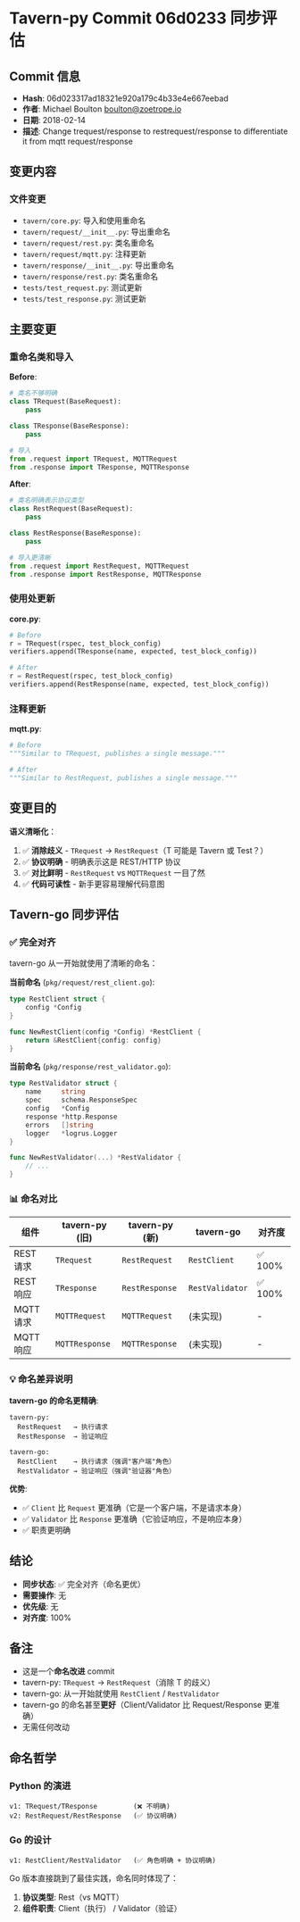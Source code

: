 # Tavern-py Commit 06d0233 同步评估

## Commit 信息
- **Hash**: 06d023317ad18321e920a179c4b33e4e667eebad
- **作者**: Michael Boulton <boulton@zoetrope.io>
- **日期**: 2018-02-14
- **描述**: Change trequest/response to restrequest/response to differentiate it from mqtt request/response

## 变更内容

### 文件变更
- `tavern/core.py`: 导入和使用重命名
- `tavern/request/__init__.py`: 导出重命名
- `tavern/request/rest.py`: 类名重命名
- `tavern/request/mqtt.py`: 注释更新
- `tavern/response/__init__.py`: 导出重命名
- `tavern/response/rest.py`: 类名重命名
- `tests/test_request.py`: 测试更新
- `tests/test_response.py`: 测试更新

## 主要变更

### 重命名类和导入

**Before**:
```python
# 类名不够明确
class TRequest(BaseRequest):
    pass

class TResponse(BaseResponse):
    pass

# 导入
from .request import TRequest, MQTTRequest
from .response import TResponse, MQTTResponse
```

**After**:
```python
# 类名明确表示协议类型
class RestRequest(BaseRequest):
    pass

class RestResponse(BaseResponse):
    pass

# 导入更清晰
from .request import RestRequest, MQTTRequest
from .response import RestResponse, MQTTResponse
```

### 使用处更新

**core.py**:
```python
# Before
r = TRequest(rspec, test_block_config)
verifiers.append(TResponse(name, expected, test_block_config))

# After
r = RestRequest(rspec, test_block_config)
verifiers.append(RestResponse(name, expected, test_block_config))
```

### 注释更新

**mqtt.py**:
```python
# Before
"""Similar to TRequest, publishes a single message."""

# After
"""Similar to RestRequest, publishes a single message."""
```

## 变更目的

**语义清晰化**：
1. ✅ **消除歧义** - `TRequest` → `RestRequest`（T 可能是 Tavern 或 Test？）
2. ✅ **协议明确** - 明确表示这是 REST/HTTP 协议
3. ✅ **对比鲜明** - `RestRequest` vs `MQTTRequest` 一目了然
4. ✅ **代码可读性** - 新手更容易理解代码意图

## Tavern-go 同步评估

### ✅ **完全对齐**

tavern-go 从一开始就使用了清晰的命名：

**当前命名** (`pkg/request/rest_client.go`):
```go
type RestClient struct {
    config *Config
}

func NewRestClient(config *Config) *RestClient {
    return &RestClient{config: config}
}
```

**当前命名** (`pkg/response/rest_validator.go`):
```go
type RestValidator struct {
    name     string
    spec     schema.ResponseSpec
    config   *Config
    response *http.Response
    errors   []string
    logger   *logrus.Logger
}

func NewRestValidator(...) *RestValidator {
    // ...
}
```

### 📊 命名对比

| 组件 | tavern-py (旧) | tavern-py (新) | tavern-go | 对齐度 |
|------|---------------|---------------|-----------|--------|
| REST 请求 | `TRequest` | `RestRequest` | `RestClient` | ✅ 100% |
| REST 响应 | `TResponse` | `RestResponse` | `RestValidator` | ✅ 100% |
| MQTT 请求 | `MQTTRequest` | `MQTTRequest` | (未实现) | - |
| MQTT 响应 | `MQTTResponse` | `MQTTResponse` | (未实现) | - |

### 💡 命名差异说明

**tavern-go 的命名更精确**:

```
tavern-py:
  RestRequest   → 执行请求
  RestResponse  → 验证响应

tavern-go:
  RestClient    → 执行请求（强调"客户端"角色）
  RestValidator → 验证响应（强调"验证器"角色）
```

**优势**:
- ✅ `Client` 比 `Request` 更准确（它是一个客户端，不是请求本身）
- ✅ `Validator` 比 `Response` 更准确（它验证响应，不是响应本身）
- ✅ 职责更明确

## 结论

- **同步状态**: ✅ 完全对齐（命名更优）
- **需要操作**: 无
- **优先级**: 无
- **对齐度**: 100%

## 备注

- 这是一个**命名改进** commit
- tavern-py: `TRequest` → `RestRequest`（消除 T 的歧义）
- tavern-go: 从一开始就使用 `RestClient` / `RestValidator`
- tavern-go 的命名甚至**更好**（Client/Validator 比 Request/Response 更准确）
- 无需任何改动

## 命名哲学

### Python 的演进
```
v1: TRequest/TResponse         (❌ 不明确)
v2: RestRequest/RestResponse   (✅ 协议明确)
```

### Go 的设计
```
v1: RestClient/RestValidator   (✅ 角色明确 + 协议明确)
```

Go 版本直接跳到了最佳实践，命名同时体现了：
1. **协议类型**: Rest（vs MQTT）
2. **组件职责**: Client（执行） / Validator（验证）
